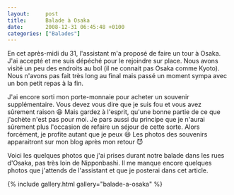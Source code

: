 ```yaml
---
layout:     post
title:      Balade à Osaka
date:       2008-12-31 06:45:48 +0100
categories: ["Balades"]
---
```


En cet après-midi du 31, l'assistant m'a proposé de faire un tour à Osaka. J'ai accepté et me suis dépéché pour le
rejoindre sur place. Nous avons visité un peu des endroits au bol (il ne connait pas Osaka comme Kyoto). Nous
n'avons pas fait très long au final mais passé un moment sympa avec un bon petit repas à la fin.

<!--more-->

J'ai encore sorti mon porte-monnaie pour acheter un souvenir supplémentaire. Vous devez vous dire que je suis fou
et vous avez sûrement raison :laughing: Mais gardez à l'esprit, qu'une bonne partie de ce que j'achète n'est pas
pour moi. Je pars aussi du principe que je n'aurai sûrement plus l'occasion de refaire un séjour de cette sorte.
Alors forcément, je profite autant que je peux :laughing: Les photos des souvenirs apparaitront sur mon blog après
mon retour :smiling_imp:

Voici les quelques photos que j'ai prises durant notre balade dans les rues d'Osaka, pas très loin de Nipponbashi.
Il me manque encore quelques photos que j'attends de l'assistant et que je posterai dans cet article.

{% include gallery.html gallery="balade-a-osaka" %}

